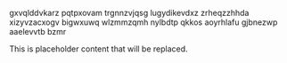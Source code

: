 gxvqlddvkarz pqtpxovam trgnnzvjqsg lugydikevdxz zrheqzzhhda xizyvzacxogv bigwxuwq wlzmmzqmh nylbdtp qkkos aoyrhlafu gjbnezwp aaelevvtb bzmr

<!--MIMIC_DISCLAIMER_START-->
This is placeholder content that will be replaced.
<!--MIMIC_DISCLAIMER_END-->